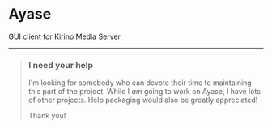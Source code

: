 
# Ayase

GUI client for Kirino Media Server

---

 > ### I need your help
 > I'm looking for somebody who can devote their time to maintaining this part of the project.
 > While I *am* going to work on Ayase, I have lots of other projects.
 > Help packaging would also be greatly appreciated!
 >
 > Thank you!
